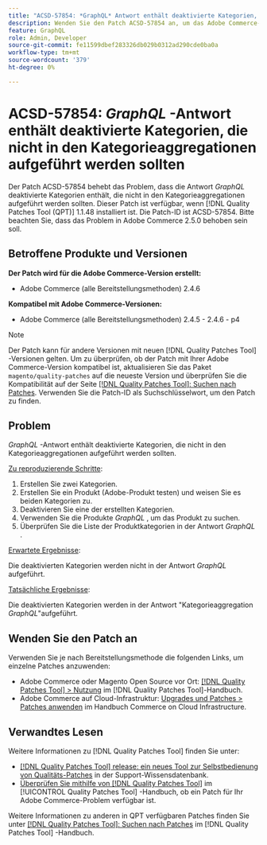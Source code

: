 ```yaml
---
title: "ACSD-57854: *GraphQL* Antwort enthält deaktivierte Kategorien, die nicht in Kategorieaggregationen aufgeführt werden sollten"
description: Wenden Sie den Patch ACSD-57854 an, um das Adobe Commerce-Problem zu beheben, bei dem die * GraphQL*-Antwort deaktivierte Kategorien enthält, die nicht in den Kategorieaggregationen aufgeführt werden sollten.
feature: GraphQL
role: Admin, Developer
source-git-commit: fe11599dbef283326db029b0312ad290cde0ba0a
workflow-type: tm+mt
source-wordcount: '379'
ht-degree: 0%

---
```


# ACSD-57854: *GraphQL* -Antwort enthält deaktivierte Kategorien, die nicht in den Kategorieaggregationen aufgeführt werden sollten

Der Patch ACSD-57854 behebt das Problem, dass die Antwort *GraphQL* deaktivierte Kategorien enthält, die nicht in den Kategorieaggregationen aufgeführt werden sollten. Dieser Patch ist verfügbar, wenn [!DNL Quality Patches Tool (QPT)] 1.1.48 installiert ist. Die Patch-ID ist ACSD-57854. Bitte beachten Sie, dass das Problem in Adobe Commerce 2.5.0 behoben sein soll.

## Betroffene Produkte und Versionen

**Der Patch wird für die Adobe Commerce-Version erstellt:**

* Adobe Commerce (alle Bereitstellungsmethoden) 2.4.6

**Kompatibel mit Adobe Commerce-Versionen:**

* Adobe Commerce (alle Bereitstellungsmethoden) 2.4.5 - 2.4.6 - p4

>[!NOTE]
>
>Der Patch kann für andere Versionen mit neuen [!DNL Quality Patches Tool] -Versionen gelten. Um zu überprüfen, ob der Patch mit Ihrer Adobe Commerce-Version kompatibel ist, aktualisieren Sie das Paket `magento/quality-patches` auf die neueste Version und überprüfen Sie die Kompatibilität auf der Seite [[!DNL Quality Patches Tool]: Suchen nach Patches](https://experienceleague.adobe.com/tools/commerce-quality-patches/index.html). Verwenden Sie die Patch-ID als Suchschlüsselwort, um den Patch zu finden.

## Problem

*GraphQL* -Antwort enthält deaktivierte Kategorien, die nicht in den Kategorieaggregationen aufgeführt werden sollten.

<u>Zu reproduzierende Schritte</u>:

1. Erstellen Sie zwei Kategorien.
1. Erstellen Sie ein Produkt (Adobe-Produkt testen) und weisen Sie es beiden Kategorien zu.
1. Deaktivieren Sie eine der erstellten Kategorien.
1. Verwenden Sie die Produkte *GraphQL* , um das Produkt zu suchen.
1. Überprüfen Sie die Liste der Produktkategorien in der Antwort *GraphQL* .

<u>Erwartete Ergebnisse</u>:

Die deaktivierten Kategorien werden nicht in der Antwort *GraphQL* aufgeführt.

<u>Tatsächliche Ergebnisse</u>:

Die deaktivierten Kategorien werden in der Antwort &quot;Kategorieaggregation *GraphQL*&quot;aufgeführt.

## Wenden Sie den Patch an

Verwenden Sie je nach Bereitstellungsmethode die folgenden Links, um einzelne Patches anzuwenden:

* Adobe Commerce oder Magento Open Source vor Ort: [[!DNL Quality Patches Tool] > Nutzung](/help/tools/quality-patches-tool/usage.md) im [!DNL Quality Patches Tool]-Handbuch.
* Adobe Commerce auf Cloud-Infrastruktur: [Upgrades und Patches > Patches anwenden](https://experienceleague.adobe.com/docs/commerce-cloud-service/user-guide/develop/upgrade/apply-patches.html) im Handbuch Commerce on Cloud Infrastructure.

## Verwandtes Lesen

Weitere Informationen zu [!DNL Quality Patches Tool] finden Sie unter:

* [[!DNL Quality Patches Tool] release: ein neues Tool zur Selbstbedienung von Qualitäts-Patches](https://experienceleague.adobe.com/en/docs/commerce-knowledge-base/kb/announcements/commerce-announcements/magento-quality-patches-released-new-tool-to-self-serve-quality-patches) in der Support-Wissensdatenbank.
* [Überprüfen Sie mithilfe von  [!DNL Quality Patches Tool]](/help/tools/quality-patches-tool/patches-available-in-qpt/check-patch-for-magento-issue-with-magento-quality-patches.md) im [!UICONTROL Quality Patches Tool] -Handbuch, ob ein Patch für Ihr Adobe Commerce-Problem verfügbar ist.


Weitere Informationen zu anderen in QPT verfügbaren Patches finden Sie unter [[!DNL Quality Patches Tool]: Suchen nach Patches](https://experienceleague.adobe.com/tools/commerce-quality-patches/index.html) im [!DNL Quality Patches Tool] -Handbuch.
